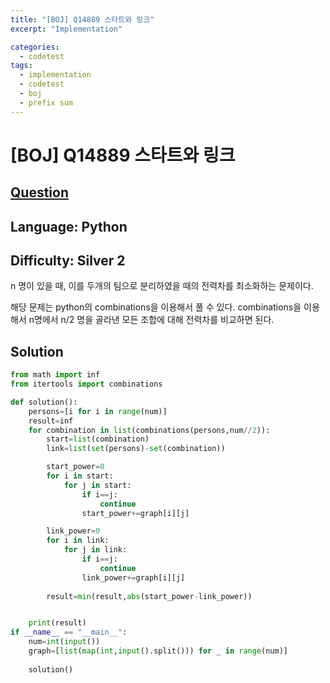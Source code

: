 ```yaml
---
title: "[BOJ] Q14889 스타트와 링크"
excerpt: "Implementation"

categories:
  - codetest
tags:
  - implementation
  - codetest
  - boj
  - prefix sum
---
```

# [BOJ] Q14889 스타트와 링크
## [Question](https://www.acmicpc.net/problem/14889)
## Language: Python
## Difficulty: Silver 2

n 명이 있을 때, 이를 두개의 팀으로 분리하였을 때의 전력차를 최소화하는 문제이다.

해당 문제는 python의 combinations을 이용해서 풀 수 있다. combinations을 이용해서 n명에서 n/2 명을 골라낸 모든 조합에 대해 전력차를 비교하면 된다.


## Solution

```python
from math import inf
from itertools import combinations

def solution():
    persons=[i for i in range(num)]
    result=inf
    for combination in list(combinations(persons,num//2)):
        start=list(combination)
        link=list(set(persons)-set(combination))

        start_power=0
        for i in start:
            for j in start:
                if i==j:
                    continue
                start_power+=graph[i][j]

        link_power=0
        for i in link:
            for j in link:
                if i==j:
                    continue
                link_power+=graph[i][j]
        
        result=min(result,abs(start_power-link_power))


    print(result)
if __name__ == "__main__":
    num=int(input())
    graph=[list(map(int,input().split())) for _ in range(num)]
    
    solution()
```
